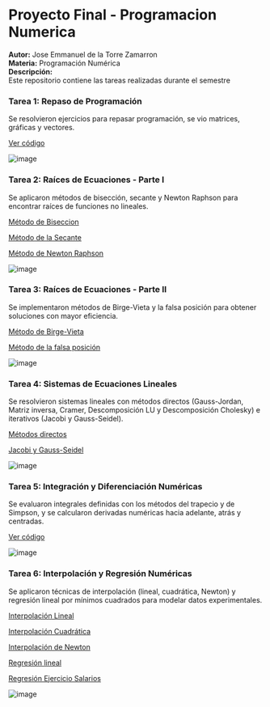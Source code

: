 # Proyecto Final - Programacion Numerica

**Autor:** Jose Emmanuel de la Torre Zamarron  
**Materia:** Programación Numérica  
**Descripción:**  
Este repositorio contiene las tareas realizadas durante el semestre

### Tarea 1: Repaso de Programación
Se resolvieron ejercicios para repasar programación, se vio matrices, gráficas y vectores.

[Ver código](https://github.com/EmmanuelT21/ProyectoFinal/blob/main/Tarea_1%201.ipynb)

![image](https://github.com/user-attachments/assets/bd3bdc1a-1ce0-4143-932f-00a14a8ba64c)


### Tarea 2: Raíces de Ecuaciones - Parte I
Se aplicaron métodos de bisección, secante y Newton Raphson para encontrar raíces de funciones no lineales.

[Método de Biseccion](https://github.com/EmmanuelT21/ProyectoFinal/blob/main/MetodoBiseccion.py)

[Método de la Secante](https://github.com/EmmanuelT21/ProyectoFinal/blob/main/MetodoSecante.py)

[Método de Newton Raphson](https://github.com/EmmanuelT21/ProyectoFinal/blob/main/MetodoNewtonRaphson.py)

![image](https://github.com/user-attachments/assets/4f827e5c-dc16-4962-bd1f-611e3a8e3f28)


### Tarea 3: Raíces de Ecuaciones - Parte II

Se implementaron métodos de Birge-Vieta y la falsa posición para obtener soluciones con mayor eficiencia.

[Método de Birge-Vieta](https://github.com/EmmanuelT21/ProyectoFinal/blob/main/metodobirge_vieta.py)

[Método de la falsa posición](https://github.com/EmmanuelT21/ProyectoFinal/blob/main/metodofalsaposicion.py)

![image](https://github.com/user-attachments/assets/73c44bf6-6e23-48f0-bb25-76476123f299)


### Tarea 4: Sistemas de Ecuaciones Lineales

Se resolvieron sistemas lineales con métodos directos (Gauss-Jordan, Matriz inversa, Cramer, Descomposición LU y Descomposición Cholesky) e iterativos (Jacobi y Gauss-Seidel).

[Métodos directos](https://github.com/EmmanuelT21/ProyectoFinal/blob/main/tarea4progra.py)

[Jacobi y Gauss-Seidel](https://github.com/EmmanuelT21/ProyectoFinal/blob/main/Tarea4PrograII.py)

![image](https://github.com/user-attachments/assets/82c35a1e-5b0a-46f2-9bf6-26a355c90a3b)


### Tarea 5: Integración y Diferenciación Numéricas

Se evaluaron integrales definidas con los métodos del trapecio y de Simpson, y se calcularon derivadas numéricas hacia adelante, atrás y centradas.

[Ver código](tarea5/integracion_diferenciacion.py)

![image](https://github.com/user-attachments/assets/195d3dea-5b4f-4967-b0db-e7fb7ba26a87)


### Tarea 6: Interpolación y Regresión Numéricas

Se aplicaron técnicas de interpolación (lineal, cuadrática, Newton) y regresión lineal por mínimos cuadrados para modelar datos experimentales.

[Interpolación Lineal](https://github.com/EmmanuelT21/ProyectoFinal/blob/main/interpolacion_lineal.py)

[Interpolación Cuadrática](https://github.com/EmmanuelT21/ProyectoFinal/blob/main/interpolacion_cuadratica.py)

[Interpolación de Newton](https://github.com/EmmanuelT21/ProyectoFinal/blob/main/interpolacion_newton.py)


[Regresión lineal](https://github.com/EmmanuelT21/ProyectoFinal/blob/main/regresion_lineal.py)

[Regresión Ejercicio Salarios](https://github.com/EmmanuelT21/ProyectoFinal/blob/main/regresion_csv_salarios.py)

![image](https://github.com/user-attachments/assets/72e3bbc7-ee7b-41d9-9edf-8bab0130e9a4)
